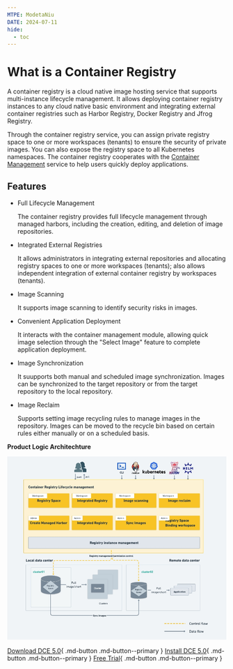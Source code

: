 ```yaml
---
MTPE: ModetaNiu
DATE: 2024-07-11
hide:
  - toc
---
```


# What is a Container Registry

A container registry is a cloud native image hosting service that supports multi-instance lifecycle management. 
It allows deploying container registry instances to any cloud native basic environment and integrating external 
container registries such as Harbor Registry, Docker Registry and Jfrog Registry.

Through the container registry service, you can assign private registry space to one or more workspaces (tenants) 
to ensure the security of private images. You can also expose the registry space to all Kubernetes namespaces. 
The container registry cooperates with the [Container Management](../../kpanda/intro/index.md) service to help users quickly deploy applications.

## Features

- Full Lifecycle Management

    The container registry provides full lifecycle management through managed harbors, including the creation, editing, 
    and deletion of image repositories.

- Integrated External Registries

    It allows administrators in integrating external repositories and allocating registry spaces to one or more 
    workspaces (tenants); also allows independent integration of external container registry by workspaces (tenants).

- Image Scanning

    It supports image scanning to identify security risks in images.

- Convenient Application Deployment

    It interacts with the container management module, allowing quick image selection through the "Select Image" feature 
    to complete application deployment.

- Image Synchronization

    It suupports both manual and scheduled image synchronization. Images can be synchronized to the target repository 
    or from the target repository to the local repository.

- Image Reclaim

    Supports setting image recycling rules to manage images in the repository. Images can be moved to the recycle bin based on certain rules either manually or on a scheduled basis.

**Product Logic Architechture**

![architecture](../images/harbordesign01.jpg)

[Download DCE 5.0](../../download/index.md){ .md-button .md-button--primary }
[Install DCE 5.0](../../install/index.md){ .md-button .md-button--primary }
[Free Trial](../../dce/license0.md){ .md-button .md-button--primary }
